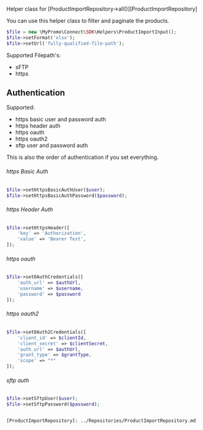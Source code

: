 Helper class for [ProductImportRepository->all()][ProductImportRepository]

You can use this helper class to filter and paginate the products.

```php
$file = new \MyPromo\Connect\SDK\Helpers\ProductImportInput();
$file->setFormat('xlsx');
$file->setUrl('fully-qualified-file-path');
```

Supported Filepath's:
- sFTP
- https

## Authentication
Supported:
- https basic user and password auth
- https header auth
- https oauth
- https oauth2
- sftp user and password auth

This is also the order of authentication if you set everything.

###### https Basic Auth
```php
$file->setHttpsBasicAuthUser($user);
$file->setHttpsBasicAuthPassword($password);
```

###### https Header Auth
```php
$file->setHttpsHeader([
	'key' => 'Authorization',
	'value' => 'Bearer Test',
]);
```

###### https oauth
```php
$file->setOAuthCredentials([
    'auth_url' => $authUrl,
    'username' => $username,
    'password' => $password
]);
```

###### https oauth2
```php
$file->setOAuth2Credentials([
    'client_id' => $clientId,
    'client_secret' => $clientSecret,
    'auth_url' => $authUrl,
    'grant_type' => $grantType,
    'scope' => "*"
]);
```

###### sftp auth
```php
$file->setSftpUser($user);
$file->setSftpPassword($password);
```
```

[ProductImportRepository]: ../Repositories/ProductImportRepository.md
